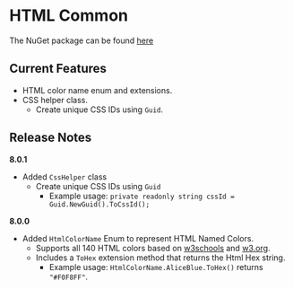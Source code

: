 # HTML Common

The NuGet package can be found [here](https://www.nuget.org/packages/Marqdouj.HtmlCommon/)

## Current Features 
- HTML color name enum and extensions.
- CSS helper class.
  - Create unique CSS IDs using `Guid`.

## Release Notes
**8.0.1**
- Added `CssHelper` class
  - Create unique CSS IDs using `Guid`
    - Example usage: `private readonly string cssId = Guid.NewGuid().ToCssId();`

**8.0.0**
- Added `HtmlColorName` Enum to represent HTML Named Colors.
  - Supports all 140 HTML colors based on [w3schools](https://www.w3schools.com/colors/colors_names.asp) and [w3.org](https://www.w3.org/TR/css-color-4/#named-colors).
  - Includes a `ToHex` extension method that returns the Html Hex string.
    - Example usage: `HtmlColorName.AliceBlue.ToHex()` returns `"#F0F8FF"`.
